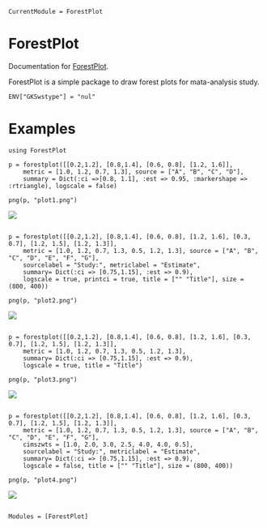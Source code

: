 ```@meta
CurrentModule = ForestPlot
```

# ForestPlot

Documentation for [ForestPlot](https://github.com/PharmCat/ForestPlot.jl).

ForestPlot is a simple package to draw forest plots for mata-analysis study.

```@setup fpexample
ENV["GKSwstype"] = "nul"
```

# Examples

```@example fpexample
using ForestPlot

p = forestplot([[0.2,1.2], [0.8,1.4], [0.6, 0.8], [1.2, 1.6]], 
    metric = [1.0, 1.2, 0.7, 1.3], source = ["A", "B", "C", "D"],
    summary = Dict(:ci =>[0.8, 1.1], :est => 0.95, :markershape => :rtriangle), logscale = false)

png(p, "plot1.png")
```

![](plot1.png)

```@example fpexample

p = forestplot([[0.2,1.2], [0.8,1.4], [0.6, 0.8], [1.2, 1.6], [0.3, 0.7], [1.2, 1.5], [1.2, 1.3]], 
    metric = [1.0, 1.2, 0.7, 1.3, 0.5, 1.2, 1.3], source = ["A", "B", "C", "D", "E", "F", "G"],
    sourcelabel = "Study:", metriclabel = "Estimate", 
    summary= Dict(:ci => [0.75,1.15], :est => 0.9), 
    logscale = true, printci = true, title = ["" "Title"], size = (800, 400))

png(p, "plot2.png")
```

![](plot2.png)

```@example fpexample

p = forestplot([[0.2,1.2], [0.8,1.4], [0.6, 0.8], [1.2, 1.6], [0.3, 0.7], [1.2, 1.5], [1.2, 1.3]], 
    metric = [1.0, 1.2, 0.7, 1.3, 0.5, 1.2, 1.3],
    summary= Dict(:ci => [0.75,1.15], :est => 0.9), 
    logscale = true, title = "Title")

png(p, "plot3.png")
```

![](plot3.png)

```@example fpexample

p = forestplot([[0.2,1.2], [0.8,1.4], [0.6, 0.8], [1.2, 1.6], [0.3, 0.7], [1.2, 1.5], [1.2, 1.3]], 
    metric = [1.0, 1.2, 0.7, 1.3, 0.5, 1.2, 1.3], source = ["A", "B", "C", "D", "E", "F", "G"],
    cimszwts = [1.0, 2.0, 3.0, 2.5, 4.0, 4.0, 0.5],
    sourcelabel = "Study:", metriclabel = "Estimate", 
    summary= Dict(:ci => [0.75,1.15], :est => 0.9), 
    logscale = false, title = ["" "Title"], size = (800, 400))

png(p, "plot4.png")
```

![](plot4.png)



```@index
```

```@autodocs
Modules = [ForestPlot]
```
